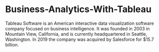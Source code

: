 # Business-Analytics-With-Tableau
Tableau Software is an American interactive data visualization software company focused on business intelligence. It was founded in 2003 in Mountain View, California, and is currently headquartered in Seattle, Washington. In 2019 the company was acquired by Salesforce for $15.7 billion.
